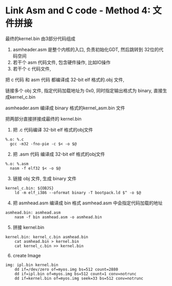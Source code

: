 # Link Asm and C code - Method 4: 文件拼接
最终的kernel.bin 由3部分代码组成
1. asmheader.asm 是整个内核的入口, 负责初始化GDT, 然后跳转到 32位的代码空间
2. 若干个 asm 代码文件, 包含硬件操作, 比如IO操作
3. 若干个 c 代码文件, 


把 c 代码 和 asm 代码 都编译成 32-bit elf 格式的.obj 文件, 

链接多个 obj 文件, 指定代码加载地址为 0x0, 同时指定输出格式为 binary, 直接生成kernel_c.bin

asmheader.asm 编译成 binary 格式的kernel_asm.bin 文件

把两部分直接拼接成最终的 kernel.bin



1. 把 .c 代码编译 32-bit elf 格式的obj文件
```
%.o: %.c
  gcc -m32 -fno-pie -c $< -o $@
```

2. 把 .asm 代码 编译成 32-bit elf 格式的obj文件
```
%.o: %.asm 
  nasm -f elf32 $< -o $@
```

3. 链接 obj 文件, 生成 binary 文件
```
kernel_c.bin: ${OBJS}
	ld -m elf_i386 --oformat binary -T bootpack.ld $^ -o $@
```

4. 把 asmhead.asm 编译成 bin 格式
asmhead.asm  中会指定代码加载的地址
```
asmhead.bin: asmhead.asm
	nasm -f bin asmhead.asm -o asmhead.bin
```

5. 拼接 kernel.bin
```
kernel.bin: kernel_c.bin asmhead.bin
	cat asmhead.bin > kernel.bin
	cat kernel_c.bin >> kernel.bin
```

6. create Image
```
img: ipl.bin kernel.bin
	dd if=/dev/zero of=myos.img bs=512 count=2880
	dd if=ipl.bin of=myos.img bs=512 count=1 conv=notrunc
	dd if=kernel.bin of=myos.img seek=33 bs=512 conv=notrunc
```


